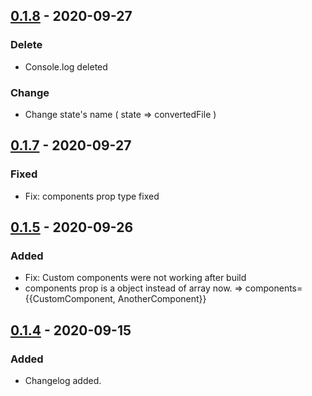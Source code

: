 ## [0.1.8] - 2020-09-27

### Delete

- Console.log deleted

### Change

- Change state's name ( state => convertedFile )

## [0.1.7] - 2020-09-27

### Fixed

- Fix: components prop type fixed

## [0.1.5] - 2020-09-26

### Added

- Fix: Custom components were not working after build
- components prop is a object instead of array now. => components={{CustomComponent, AnotherComponent}}

## [0.1.4] - 2020-09-15

### Added

- Changelog added.

[unreleased]: https://github.com/Anilsenay/rearkdown/commits/master
[0.1.8]: https://github.com/Anilsenay/rearkdown/releases/tag/0.1.8
[0.1.7]: https://github.com/Anilsenay/rearkdown/releases/tag/0.1.7
[0.1.5]: https://github.com/Anilsenay/rearkdown/releases/tag/0.1.5
[0.1.4]: https://github.com/Anilsenay/rearkdown/releases/tag/0.1.4
